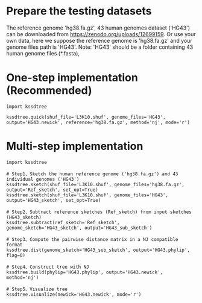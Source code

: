 # Prepare the testing datasets
The reference genome 'hg38.fa.gz', 43 human genomes dataset ('HG43') can be downloaded from https://zenodo.org/uploads/12699159. 
Or use your own data, here we suppose the reference genome is 'hg38.fa.gz' and your genome files path is 'HG43'.
Note: 'HG43' should be a folder containing 43 human genome files (*.fasta), 

# One-step implementation (Recommended)
```
import kssdtree

kssdtree.quick(shuf_file='L3K10.shuf', genome_files='HG43', output='HG43.newick', reference='hg38.fa.gz', method='nj', mode='r')
```
# Multi-step implementation
```
import kssdtree

# Step1、Sketch the human reference genome ('hg38.fa.gz') and 43 individual genomes ('HG43') 
kssdtree.sketch(shuf_file='L3K10.shuf', genome_files='hg38.fa.gz', output='Ref_sketch', set_opt=True)
kssdtree.sketch(shuf_file='L3K10.shuf', genome_files='HG43', output='HG43_sketch', set_opt=True)

# Step2、Subtract reference sketches (Ref_sketch) from input sketches (HG43_sketch)
kssdtree.subtract(ref_sketch='Ref_sketch', genome_sketch='HG43_sketch', output='HG43_sub_sketch')

# Step3、Compute the pairwise distance matrix in a NJ compatible format
kssdtree.dist(genome_sketch='HG43_sub_sketch', output='HG43.phylip', flag=0)

# Step4、Construct tree with NJ
kssdtree.build(phylip='HG43.phylip', output='HG43.newick', method='nj')

# Step5、Visualize tree 
kssdtree.visualize(newick='HG43.newick', mode='r')
```
